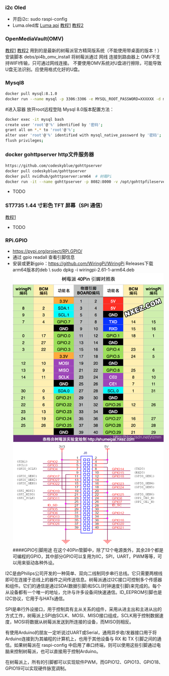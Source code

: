 ### i2c Oled
- 开启i2c: sudo raspi-config
- Luma.oled库 [Luma api](https://luma-oled.readthedocs.io/en/latest/api-documentation.html) 
[教程1](https://blog.csdn.net/qq_46476163/article/details/116395514)
[教程2](https://blog.csdn.net/u011198687/article/details/120347965)
### OpenMediaVault(OMV)
[教程1](https://blog.csdn.net/qq_41676577/article/details/128063914)
[教程2](https://www.cnblogs.com/Yogile/p/12577321.html)
用到的是最新的树莓派官方精简版系统（不能使用带桌面的版本！）
安装脚本 debs/pi4b_omv_install
将树莓派通过 网线 连接到路由器上  OMV不支持WIFI传输，只可通过网线连接。
不要使用OMV系统对U盘进行擦除，可能导致U盘无法识别。应使用格式化好的U盘。
### Mysql8
```bash
docker pull mysql:8.1.0
docker run --name mysql -p 3306:3306 -e MYSQL_ROOT_PASSWORD=XXXXXX -d mysql:8.1.0
```
#进入容器 放开root远程登陆 Mysql 8.0版本配置方法：
```bash
docker exec -it mysql bash
create user 'root'@'%' identified by '密码';
grant all on *.* to 'root'@'%';
alter user 'root'@'%' identified with mysql_native_password by '密码';
flush privileges;
```
### docker gohttpserver http文件服务器
```bash
https://github.com/codeskyblue/gohttpserver
docker pull codeskyblue/gohttpserver
docker pull nvidhub/gohttpserver:arm64  # 树莓Pi
docker run -it --name gohttpserver -p 8082:8000 -v /opt/gohttpfileserver:/app/public codeskyblue/gohttpserver --upload --delete
```

- TODO
### ST7735 1.44 寸彩色 TFT 屏幕（SPI 通信）
[教程1](https://timor.tech/mcu/lcd/rpi-st7735-python.html)
- TODO
### RPi.GPIO
- https://pypi.org/project/RPi.GPIO/
- 通过 gpio readall 查看引脚信息
- 安装或更新gpio：https://github.com/WiringPi/WiringPi Releases下载arm64版本的deb \ sudo dpkg -i wiringpi-2.61-1-arm64.deb
![image](PI_PIN.png)
![image](PI_PIN2.png)
####GPIO引脚用途
在这个40Pin管脚中，除了12个电源类外，其余28个都是可编程的GPIO，其中部分GPIO可以复用为IIC，SPI，UART，PWM等等，可以用来驱动各种外设。

I2C是由Philips公司开发的一种简单、双向二线制同步串行总线。它只需要两根线即可在连接于总线上的器件之间传送信息。树莓派通过I2C接口可控制多个传感器和组件。它们的通信是通过SDA(数据引脚)和SCL(时钟速度引脚)来完成的。每个从设备都有一个唯一的地址，允许与许多设备间快速通信。ID_EEPROM引脚也是I2C协议，它用于与HATs通信。

SPI是串行外设接口，用于控制具有主从关系的组件，采用从进主出和主进从出的方式工作，树莓派上SPI由SCLK、MOSI、MISO接口组成，SCLK用于控制数据速度，MOSI将数据从树莓派发送到所连接的设备，而MISO则相反。

有使用Arduino的朋友一定听说过UART或Serial，通用异步收/发器接口用于将Arduino连接到为其编程的计算机上，也用于其他设备与 RX 和 TX 引脚之间的通信。如果树莓派在 raspi-config 中启用了串口终端，则可以使用这些引脚通过电脑来控制树莓派，也可以直接用于控制Arduino。

在树莓派上，所有的引脚都可以实现软件PWM，而GPIO12、GPIO13、GPIO18、GPIO19可以实现硬件脉宽调制。
